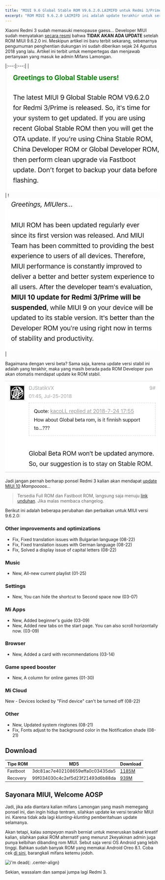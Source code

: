 ```yaml
---
title: "MIUI 9.6 Global Stable ROM V9.6.2.0.LAIMIFD untuk Redmi 3/Prime, Update Terakhir"
excerpt: "ROM MIUI 9.6.2.0 LAIMIFD ini adalah update terakhir untuk seri Redmi 3/pro/prime (ido)"
---
```

Xiaomi Redmi 3 sudah memasuki menopause gaess... Developer MIUI sudah menyatakan [secara resmi](http://en.miui.com/thread-3661984-1-1.html) bahwa **TIDAK AKAN ADA UPDATE** setelah ROM MIUI 9.6.2.0 ini. Meskipun artikel ini baru terbit sekarang, sebenarnya pengumuman penghentian dukungan ini sudah diberikan sejak 24 Agustus 2018 yang lalu. Artikel ini terbit untuk mempertegas dan menjawab pertanyaan yang masuk ke admin Mifans Lamongan.

|:---:|:---:|
| ![end of life](/assets/image/last-update-redmi-3.png) | !![stabil otomatis](/assets/image/beta-ke-stabil.png) |

Bagaimana dengan versi beta? Sama saja, karena update versi stabil ini adalah yang terakhir, maka yang masih berada pada ROM Developer pun akan otomatis mendapat update ke ROM stabil.

![stabil otomatis](/assets/image/never.png)

Jadi jangan pernah berharap ponsel Redmi 3 kalian akan mendapat [update MIUI 10](https://mi.knoacc.org/update-terbaru-MIUI-10-stabil) _Mampoooos..._

> Tersedia Full ROM dan Fastboot ROM, langsung saja menuju [link unduhan](#download). Jika malas membaca changelog.

Berikut ini adalah beberapa perubahan dan perbaikan untuk MIUI versi 9.6.2.0:

### Other improvements and optimizations

- Fix, Fixed translation issues with Bulgarian language (08-22)
- Fix, Fixed translation issues with German language (08-22)
- Fix, Solved a display issue of capital letters (08-22)

### Music

- New, All-new current playlist (01-25)

### Settings

- New, You can hide the shortcut to Second space now (03-07)

### Mi Apps

- New, Added beginner's guide (03-09)
- New, Added new tabs on the start page. You can also scroll horizontally now. (03-09)

### Browser

- New, Added a card with recommendations (03-14)

### Game speed booster

- New, A column for online games (01-30)

### Mi Cloud

New - Devices locked by "Find device" can't be turned off (08-22)

### Other

- New, Updated system ringtones (08-21)
- Fix, Fonts adjust to the background color in the Notification shade (08-21)

## Download
| Tipe ROM | MD5 | Download |
|------|------|------|
| Fastboot | 3dc81ac7e402108659effa0c03435da5 | [1185M](http://bigota.d.miui.com/V9.6.2.0.LAIMIFD/ido_xhdpi_global_images_V9.6.2.0.LAIMIFD_20180813.0000.00_5.1_global_cmonly_3dc81ac7e4.tgz) |
| Recovery | 99f034030c4c2ef5d23f21493d6b88da | [939M](http://bigota.d.miui.com/V9.6.2.0.LAIMIFD/miui_HM3Global_V9.6.2.0.LAIMIFD_99f034030c_5.1.zip) | 

## Sayonara MIUI, Welcome AOSP

Jadi, jika ada diantara kalian mifans Lamongan yang masih memegang ponsel ini, dan ingin hidup tentram, silahkan update ke versi terakhir MIUI ini. Karena tidak ada lagi _klunting-klunting_ pemberitahuan update selamanya.

Akan tetapi, kalau _sampeyan_ masih berniat untuk meneruskan bakat kreatif kalian, silahkan pakai ROM alternatif yang menurut 2keyakinan admin juga punya kelbihan dibanding rom MIUI. Sebut saja versi OS Android yang lebih tinggi. Bahkan sudah banyak ROM yang memakai Android Oreo 8.1. Coba cek [di sini](https://mi.knoacc.org/daftar-rom-android-oreo-redmi-3-ido), barangkali mifans ketemu jodoh.

![i'm dead](https://media1.tenor.com/images/e4a18b50c7b470620db2d9ff0f4d45b2/tenor.gif){: .center-align}

Sekian, wassalam dan sampai jumpa lagi Redmi 3.